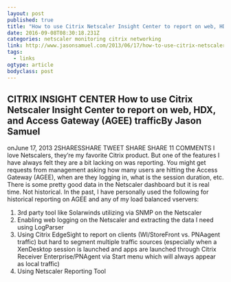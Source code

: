 ```yaml
---
layout: post
published: true
title: "How to use Citrix Netscaler Insight Center to report on web, HDX, and Access Gateway (AGEE) traffic – JasonSamuel.com"
date: 2016-09-08T08:30:18.231Z
categories: netscaler monitoring citrix networking
link: http://www.jasonsamuel.com/2013/06/17/how-to-use-citrix-netscaler-insight-center-to-report-on-web-hdx-and-access-gateway-agee-traffic/
tags:
  - links
ogtype: article
bodyclass: post
---
```


## CITRIX INSIGHT CENTER How to use Citrix Netscaler Insight Center to report on web, HDX, and Access Gateway (AGEE) trafficBy Jason Samuel
onJune 17, 2013
2SHARESSHARE TWEET SHARE SHARE 11 COMMENTS
I love Netscalers, they’re my favorite Citrix product. But one of the features I have always felt they are a bit lacking on was reporting. You might get requests from management asking how many users are hitting the Access Gateway (AGEE), when are they logging in, what is the session duration, etc. There is some pretty good data in the Netscaler dashboard but it is real time. Not historical. In the past, I have personally used the following for historical reporting on AGEE and any of my load balanced vservers:

1. 3rd party tool like Solarwinds utilizing via SNMP on the Netscaler
2. Enabling web logging on the Netscaler and extracting the data I need using LogParser
3. Using Citrix EdgeSight to report on clients (WI/StoreFront vs. PNAagent traffic) but hard to segment multiple traffic sources (especially when a XenDesktop session is launched and apps are launched through Citrix Receiver Enterprise/PNAgent via Start menu which will always appear as local traffic)
4. Using Netscaler Reporting Tool
